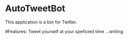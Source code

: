# AutoTweetBot
This application is a bot for Twitter.  

#Features:
Tweet yourself at your speficied time
...writing
